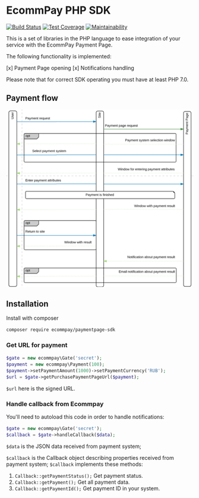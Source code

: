 # EcommPay PHP SDK

[![Build Status](https://travis-ci.org/ITECOMMPAY/paymentpage_sdk.svg?branch=master)](https://travis-ci.org/ITECOMMPAY/paymentpage_sdk)
[![Test Coverage](https://api.codeclimate.com/v1/badges/13f0385331642461cba7/test_coverage)](https://codeclimate.com/github/ITECOMMPAY/paymentpage_sdk/test_coverage)
[![Maintainability](https://api.codeclimate.com/v1/badges/13f0385331642461cba7/maintainability)](https://codeclimate.com/github/ITECOMMPAY/paymentpage_sdk/maintainability)

This is a set of libraries in the PHP language to ease integration of your service
with the EcommPay Payment Page.

The following functionality is implemented:

[x] Payment Page opening 
[x] Notifications handling

Please note that for correct SDK operating you must have at least PHP 7.0.  

## Payment flow

![Payment flow](flow.png)

## Installation

Install with composer
```bash
composer require ecommpay/paymentpage-sdk
```

### Get URL for payment

```php
$gate = new ecommpay\Gate('secret');
$payment = new ecommpay\Payment(100);
$payment->setPaymentAmount(1000)->setPaymentCurrency('RUB');
$url = $gate->getPurchasePaymentPageUrl($payment);
``` 

`$url` here is the signed URL.

### Handle callback from Ecommpay

You'll need to autoload this code in order to handle notifications:

```php
$gate = new ecommpay\Gate('secret');
$callback = $gate->handleCallback($data);
```

`$data` is the JSON data received from payment system;

`$callback` is the Callback object describing properties received from payment system;
`$callback` implements these methods: 
1. `Callback::getPaymentStatus();`
    Get payment status.
2. `Callback::getPayment();`
    Get all payment data.
3. `Callback::getPaymentId();`
    Get payment ID in your system.